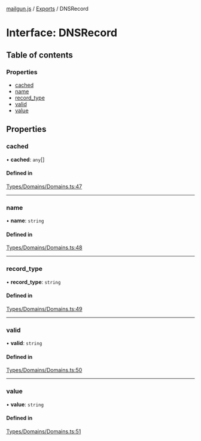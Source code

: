 [mailgun.js](../README.md) / [Exports](../modules.md) / DNSRecord

# Interface: DNSRecord

## Table of contents

### Properties

- [cached](DNSRecord.md#cached)
- [name](DNSRecord.md#name)
- [record\_type](DNSRecord.md#record_type)
- [valid](DNSRecord.md#valid)
- [value](DNSRecord.md#value)

## Properties

### cached

• **cached**: `any`[]

#### Defined in

[Types/Domains/Domains.ts:47](https://github.com/mailgun/mailgun.js/blob/baf58b4/lib/Types/Domains/Domains.ts#L47)

___

### name

• **name**: `string`

#### Defined in

[Types/Domains/Domains.ts:48](https://github.com/mailgun/mailgun.js/blob/baf58b4/lib/Types/Domains/Domains.ts#L48)

___

### record\_type

• **record\_type**: `string`

#### Defined in

[Types/Domains/Domains.ts:49](https://github.com/mailgun/mailgun.js/blob/baf58b4/lib/Types/Domains/Domains.ts#L49)

___

### valid

• **valid**: `string`

#### Defined in

[Types/Domains/Domains.ts:50](https://github.com/mailgun/mailgun.js/blob/baf58b4/lib/Types/Domains/Domains.ts#L50)

___

### value

• **value**: `string`

#### Defined in

[Types/Domains/Domains.ts:51](https://github.com/mailgun/mailgun.js/blob/baf58b4/lib/Types/Domains/Domains.ts#L51)
